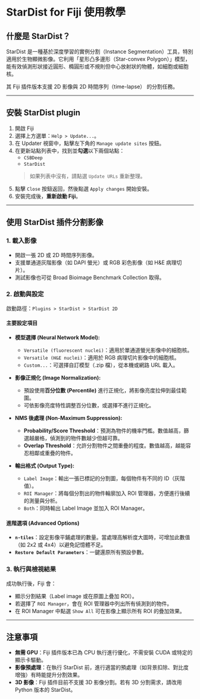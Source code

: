 # StarDist for Fiji 使用教學


## 什麼是 StarDist？

StarDist 是一種基於深度學習的實例分割（Instance Segmentation）工具，特別適用於生物顯微影像。它利用「星形凸多邊形（Star-convex Polygon）」模型，能有效偵測形狀接近圓形、橢圓形或不規則但中心放射狀的物體，如細胞或細胞核。

其 Fiji 插件版本支援 2D 影像與 2D 時間序列（time-lapse） 的分割任務。

---

## 安裝 StarDist plugin

1.  開啟 Fiji
2.  選擇上方選單：`Help > Update...`。
3.  在 Updater 視窗中，點擊左下角的 `Manage update sites` 按鈕。
4.  在更新站點列表中，找到並**勾選**以下兩個站點：
    *   `CSBDeep`
    *   `StarDist`
    > 如果列表中沒有，請點選 `Update URLs` 重新整理。
5.  點擊 `Close` 按鈕返回，然後點選 `Apply changes` 開始安裝。
6.  安裝完成後，**重新啟動 Fiji**。

---

## 使用 StarDist 插件分割影像

### 1. 載入影像

-   開啟一張 2D 或 2D 時間序列影像。
-   支援單通道灰階影像（如 DAPI 螢光）或 RGB 彩色影像（如 H&E 病理切片）。
-   測試影像也可從 Broad Bioimage Benchmark Collection 取得。

### 2. 啟動與設定

啟動路徑：`Plugins > StarDist > StarDist 2D`

#### 主要設定項目

-   **模型選擇 (Neural Network Model):**
    -   `Versatile (fluorescent nuclei)`：適用於單通道螢光影像中的細胞核。
    -   `Versatile (H&E nuclei)`：適用於 RGB 病理切片影像中的細胞核。
    -   `Custom...`：可選擇自訂模型（.zip 檔），從本機或網路 URL 載入。

-   **影像正規化 (Image Normalization):**
    -   預設使用**百分位數 (Percentile)** 進行正規化，將影像亮度拉伸到最佳範圍。
    -   可依影像亮度特性調整百分位數，或選擇不進行正規化。

-   **NMS 後處理 (Non-Maximum Suppression):**
    -   **Probability/Score Threshold**：預測為物件的機率門檻。數值越高，篩選越嚴格，偵測到的物件數越少但越可靠。
    -   **Overlap Threshold**：允許分割物件之間重疊的程度。數值越高，越能容忍相鄰或重疊的物件。

-   **輸出格式 (Output Type):**
    -   `Label Image`：輸出一張已標記的分割圖，每個物件有不同的 ID（灰階值）。
    -   `ROI Manager`：將每個分割出的物件輪廓加入 ROI 管理器，方便進行後續的測量與分析。
    -   `Both`：同時輸出 Label Image 並加入 ROI Manager。

#### 進階選項 (Advanced Options)

-   **`n-tiles`**：設定影像平鋪處理的數量。當處理高解析度大圖時，可增加此數值（如 2x2 或 4x4）以避免記憶體不足。
-   **`Restore Default Parameters`**：一鍵還原所有預設參數。

### 3. 執行與檢視結果

成功執行後，Fiji 會：
-   顯示分割結果（Label image 或在原圖上疊加 ROI）。
-   若選擇了 `ROI Manager`，會在 ROI 管理器中列出所有偵測到的物件。
-   在 ROI Manager 中點選 `Show All` 可在影像上顯示所有 ROI 的疊加效果。

---

## 注意事項

-   **無需 GPU**：Fiji 插件版本已為 CPU 執行進行優化，不需安裝 CUDA 或特定的顯示卡驅動。
-   **影像預處理**：在執行 StarDist 前，進行適當的預處理（如背景扣除、對比度增強）有時能提升分割效果。
-   **3D 影像**：Fiji 插件目前不支援 3D 影像分割。若有 3D 分割需求，請改用 Python 版本的 StarDist。